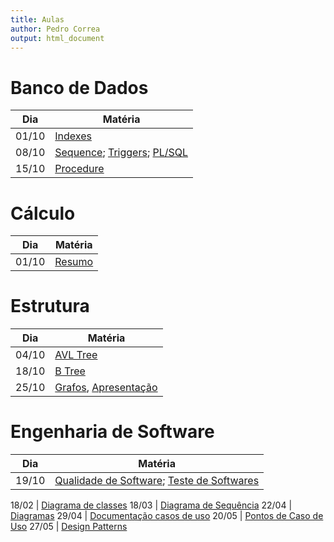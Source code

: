```yaml
---
title: Aulas
author: Pedro Correa
output: html_document
---
```


# Banco de Dados

Dia    | Matéria
------ | ----------------------------------------------------------------------
01/10  | [Indexes](bd/01-10/Indexed.html)
08/10  | [Sequence](bd/08-10/Sequence.html); [Triggers](bd/08-10/Triggers.html); [PL/SQL](bd/08-10/PL-SQL.html)
15/10  | [Procedure](bd/15-10/Procedure.html)

# Cálculo

Dia    | Matéria
------ | ----------------------------------------------------------------------
01/10  | [Resumo](calculo/resumo.html)

# Estrutura

Dia    | Matéria
------ | ----------------------------------------------------------------------
04/10  | [AVL Tree](estrutura/avl_tree/index.html)
18/10  | [B Tree](estrutura/b_tree/index.html)
25/10  | [Grafos](estrutura/graphs/index.html), [Apresentação](estrutura/graphs/presentation/presentation.html)

# Engenharia de Software

Dia    | Matéria
------ | ----------------------------------------------------------------------
19/10  | [Qualidade de Software](engenharia_software/2018/19-10/index.html); [Teste de Softwares](engenharia_software/2018/19-10/teste_software.html)

18/02  | [Diagrama de classes](engenharia_software/2019/18-02/main.html)
18/03  | [Diagrama de Sequência](engenharia_software/2019/18-03/index.html)
22/04  | [Diagramas](engenharia_software/2019/22-04/index.html)
29/04  | [Documentação casos de uso](engenharia_software/2019/29-04/main.html)
20/05  | [Pontos de Caso de Uso](engenharia_software/2019/20-05/index.html)
27/05  | [Design Patterns](engenharia_software/2019/27-05/index.html)
